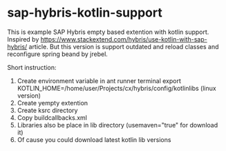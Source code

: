 # sap-hybris-kotlin-support
This is example SAP Hybris empty based extention with kotlin support. Inspired by https://www.stackextend.com/hybris/use-kotlin-with-sap-hybris/ article. But this version is support outdated and reload classes and reconfigure spring beand by jrebel.

Short instruction:
1. Create environment variable in ant runner terminal 
    export KOTLIN_HOME=/home/user/Projects/cx/hybris/config/kotlinlibs (linux version)
2. Create yempty extention
3. Create ksrc directory
4. Copy buildcallbacks.xml
5. Libraries also be place in lib directory (usemaven="true" for download it)
6. Of cause you could download latest kotlin lib versions
